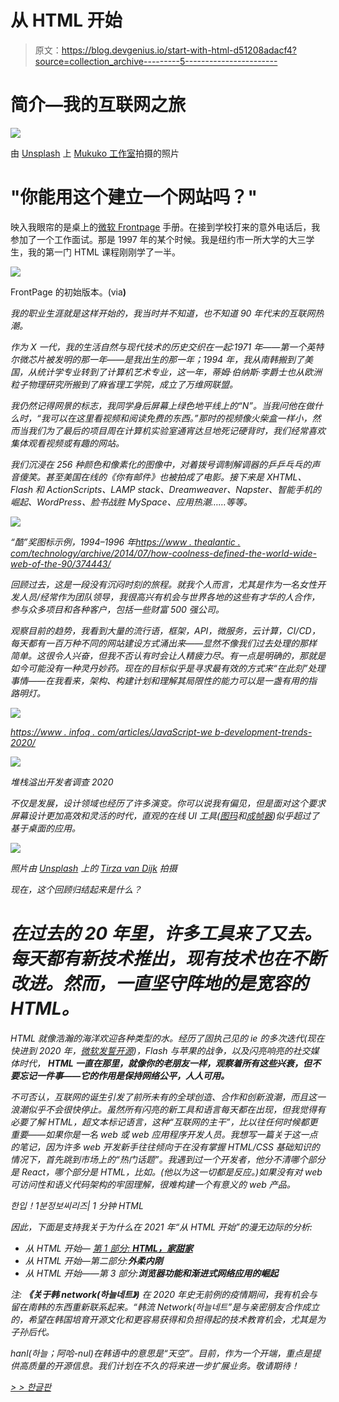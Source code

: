# 从 HTML 开始

> 原文：<https://blog.devgenius.io/start-with-html-d51208adacf4?source=collection_archive---------5----------------------->

# 简介—我的互联网之旅

![](img/b41ccecd0cf0e9848d4c6f3a30682f46.png)

由 [Unsplash](https://unsplash.com?utm_source=medium&utm_medium=referral) 上 [Mukuko 工作室](https://unsplash.com/@mukukostudio?utm_source=medium&utm_medium=referral)拍摄的照片

# "你能用这个建立一个网站吗？"

映入我眼帘的是桌上的[微软 Frontpage](https://en.wikipedia.org/wiki/Microsoft_FrontPage) 手册。在接到学校打来的意外电话后，我参加了一个工作面试。那是 1997 年的某个时候。我是纽约市一所大学的大三学生，我的第一门 HTML 课程刚刚学了一半。

![](img/e5d23650019d625ece1357547dfd04d4.png)

FrontPage 的初始版本。(via[](http://www.microsoftbob.com/post/FrontPage-Versions-and-Timeline)**)**

*我的职业生涯就是这样开始的，我当时并不知道，也不知道 90 年代末的互联网热潮。*

*作为 X 一代，我的生活自然与现代技术的历史交织在一起:1971 年——第一个英特尔微芯片被发明的那一年——是我出生的那一年；1994 年，我从南韩搬到了美国，从统计学专业转到了计算机艺术专业，这一年，蒂姆·伯纳斯·李爵士也从欧洲粒子物理研究所搬到了麻省理工学院，成立了万维网联盟。*

*我仍然记得网景的标志，我同学身后屏幕上绿色地平线上的“N”。当我问他在做什么时，“我可以在这里看视频和阅读免费的东西。”那时的视频像火柴盒一样小，然而当我们为了最后的项目周在计算机实验室通宵达旦地死记硬背时，我们经常喜欢集体观看视频或有趣的网站。*

*我们沉浸在 256 种颜色和像素化的图像中，对着拨号调制解调器的乒乒乓乓的声音傻笑。甚至美国在线的《你有邮件》也被拍成了电影。接下来是 XHTML、Flash 和 ActionScripts、LAMP stack、Dreamweaver、Napster、智能手机的崛起、WordPress、脸书战胜 MySpace、应用热潮……等等。*

*![](img/781fa5b2f7c5af7d0b54eadb9717b431.png)*

*“酷”奖图标示例，1994–1996 年[https://www . thealantic . com/technology/archive/2014/07/how-coolness-defined-the-world-wide-web-of-the-90/374443/](https://www.theatlantic.com/technology/archive/2014/07/how-coolness-defined-the-world-wide-web-of-the-1990s/374443/)*

*回顾过去，这是一段没有沉闷时刻的旅程。就我个人而言，尤其是作为一名女性开发人员/经常作为团队领导，我很高兴有机会与世界各地的这些有才华的人合作，参与众多项目和各种客户，包括一些财富 500 强公司。*

*观察目前的趋势，我看到大量的流行语，框架，API，微服务，云计算，CI/CD，每天都有一百万种不同的网站建设方式涌出来——显然不像我们过去处理的那样简单。这很令人兴奋，但我不否认有时会让人精疲力尽。有一点是明确的，那就是如今可能没有一种灵丹妙药。现在的目标似乎是寻求最有效的方式来“在此刻”处理事情——在我看来，架构、构建计划和理解其局限性的能力可以是一盏有用的指路明灯。*

*![](img/a25319e2e3922ad236fc7fcce4fbeb14.png)*

*[https://www . infoq . com/articles/JavaScript-we b-development-trends-2020/](https://www.infoq.com/articles/javascript-web-development-trends-2020/)*

*![](img/f94713e96ee3157210e51b7366509062.png)*

*堆栈溢出开发者调查 2020*

*不仅是发展，设计领域也经历了许多演变。你可以说我有偏见，但是面对这个要求屏幕设计更加高效和灵活的时代，直观的在线 UI 工具([图玛](https://www.figma.com/)和[成帧器](https://www.framer.com/))似乎超过了基于桌面的应用。*

*![](img/b1d39a5ffc535faa0287772a31bf1a97.png)*

*照片由 [Unsplash](https://unsplash.com?utm_source=medium&utm_medium=referral) 上的 [Tirza van Dijk](https://unsplash.com/@tirzavandijk?utm_source=medium&utm_medium=referral) 拍摄*

*现在，这个回顾归结起来是什么？*

# *在过去的 20 年里，许多工具来了又去。每天都有新技术推出，现有技术也在不断改进。然而，一直坚守阵地的是宽容的 HTML。*

*HTML 就像浩瀚的海洋欢迎各种类型的水。经历了固执己见的 ie 的多次迭代(现在快进到 2020 年，[微软发誓开源](https://www.theverge.com/2020/5/18/21262103/microsoft-open-source-linux-history-wrong-statement))，Flash 与苹果的战争，以及闪亮响亮的社交媒体时代， **HTML 一直在那里，就像你的老朋友一样，观察着所有这些兴衰，但不要忘记一件事——它的作用是保持网络公平，人人可用。***

*不可否认，互联网的诞生引发了前所未有的全球创造、合作和创新浪潮，而且这一浪潮似乎不会很快停止。虽然所有闪亮的新工具和语言每天都在出现，但我觉得有必要了解 HTML，超文本标记语言，这种“互联网的主干”，比以往任何时候都更重要——如果你是一名 web 或 web 应用程序开发人员。我想写一篇关于这一点的笔记，因为许多 web 开发新手往往倾向于在没有掌握 HTML/CSS 基础知识的情况下，首先跳到市场上的“热门话题”。我遇到过一个开发者，他分不清哪个部分是 React，哪个部分是 HTML，比如。(他以为这一切都是反应。)如果没有对 web 可访问性和语义代码架构的牢固理解，很难构建一个有意义的 web 产品。*

*한입！1분정보씨리즈| 1 分钟 HTML*

*因此，下面是支持我关于为什么在 2021 年“从 HTML 开始”的漫无边际的分析:*

*   *从 HTML 开始— [第 1 部分: **HTML，家甜家**](https://openhub.medium.com/html-the-home-sweet-home-970696b6df21)*
*   *从 HTML 开始—第二部分:**外柔内刚***
*   *从 HTML 开始——第 3 部分:**浏览器功能和渐进式网络应用的崛起***

*注:
**《关于韩 network(하늘네트》)**
在 2020 年史无前例的疫情期间，我有机会与留在南韩的东西重新联系起来。“韩流 Network(하늘네트”是与亲密朋友合作成立的，希望在韩国培育开源文化和更容易获得和负担得起的技术教育机会，尤其是为子孙后代。*

*hanl(하늘；阿哈-nul)在韩语中的意思是“天空”。目前，作为一个开端，重点是提供高质量的开源信息。我们计划在不久的将来进一步扩展业务。敬请期待！*

*[> > 한글판](https://openhub.medium.com/html%EB%B6%80%ED%84%B0-%EC%8B%9C%EC%9E%91%ED%95%98%EB%9D%BC-97830eadb420)*